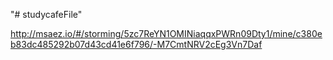 "# studycafeFile" 


http://msaez.io/#/storming/5zc7ReYN1OMINiaqqxPWRn09Dty1/mine/c380eb83dc485292b07d43cd41e6f796/-M7CmtNRV2cEg3Vn7Daf
